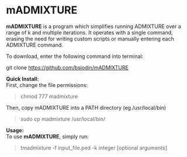 # mADMIXTURE
<b>mADMIXTURE</b> is a program which simplifies running ADMIXTURE over a range of k and multiple iterations. It operates with a single command, erasing the need for writing custom scripts or manually entering each ADMIXTURE command.

To download, enter the following command into terminal:

git clone https://github.com/bsjodin/mADMIXTURE

<strong>Quick Install:</strong><br>
 First, change the file permissions:
<blockquote>chmod 777 madmixture</blockquote>

Then, copy mADMIXTURE into a PATH directory (eg./usr/local/bin)
<blockquote>sudo cp madmixture /usr/local/bin/</blockquote>

<strong>Usage:</strong><br>
To use <b>mADMIXTURE</b>, simply run:
<blockquote>tmadmixture -f input_file.ped -k integer [optional arguments]<blockquote>
